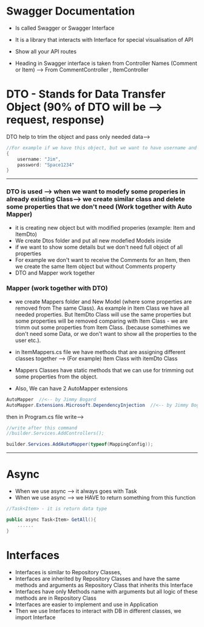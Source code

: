 # Swagger Documentation

- Is called Swagger or Swagger Interface
- It is a library that interacts with Interface for special visualisation of API
- Show all your API routes

- Heading in Swagger interface is taken from Controller Names (Comment or Item) --> From CommentController , ItemController

# DTO - Stands for Data Transfer Object (90% of DTO will be --> request, response)

DTO help to trim the object and pass only needed data-->

```C#
//For example if we have this object, but we want to have username and pass only username to somewhere
{
    username: "Jim",
    password: "Space1234"
}
```

---

### DTO is used --> when we want to modefy some properies in already existing Class--> we create similar class and delete some properties that we don't need (Work together with Auto Mapper)

- it is creating new object but with modified properies (example: Item and ItemDto)
- We create Dtos folder and put all new modefied Models inside
- if we want to show some details but we don't need full object of all properties
- For example we don't want to receive the Comments for an Item, then we create the same Item object but without Comments property
- DTO and Mapper work together

### Mapper (work together with DTO)

- we create Mappers folder and New Model (where some properties are removed from The same Class).
  As example in Item Class we have all needed properties. But ItemDto Class will use the same properties but some properties will be removed comparing with Item Class - we are trimm out some properties from Item Class. (because somethimes we don't need some Data, or we don't want to show all the properties to the user etc.).
- in ItemMappers.cs file we have methods that are assigning different classes together --> (For example) Item Class with itemDto Class
- Mappers Classes have static methods that we can use for trimming out some properties from the object.

- Also, We can have 2 AutoMapper extensions

```C#
AutoMapper  //<-- by Jimmy Bogard
AutoMapper.Extensions.Microsoft.DependencyInjection  //<-- by Jimmy Bogard
```

then in Program.cs file write-->

```C#
//write after this command
//builder.Services.AddControllers();

builder.Services.AddAutoMapper(typeof(MappingConfig));
```

---

# Async

- When we use async --> it always goes with Task
- When we use async --> we HAVE to return something from this function

```C#
//Task<Item> - it is return data type

public async Task<Item> GetAll(){
    ......
}
```

# Interfaces

- Interfaces is similar to Repository Classes,
- Interfaces are inherited by Repository Classes and have the same methods and arguments as Repository Class that inherits this Interface
- Interfaces have only Methods name with arguments but all logic of these methods are in Repository Class
- Interfaces are easier to implement and use in Application
- Then we use Interfaces to interact with DB in different classes, we import Interface
